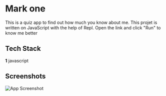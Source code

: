 
# Mark one 
This is a quiz app to find out how much you know about me. This projet is written on JavaScript with the help of Repl. Open the link and click "Run" to know me better

## Tech Stack

**1** javascript

## Screenshots

![App Screenshot](https://res.cloudinary.com/dbf4u7qfy/image/upload/c_pad,b_auto:predominant,fl_preserve_transparency/v1666016793/Screenshot_2022-10-17_at_19-47-05_node-quiz_-_Node.js_Repl_s4ry5t.jpg)

